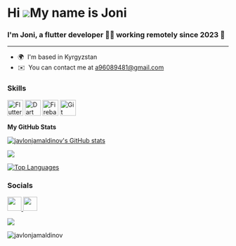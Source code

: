 Hi ![](https://user-images.githubusercontent.com/18350557/176309783-0785949b-9127-417c-8b55-ab5a4333674e.gif)My name is Joni
====================================================================================================================================


### <div align="start">I'm Joni, a flutter  developer 👨‍💻 working remotely since 2023 🚀</div>  
-------------

* 🌍  I'm based in Kyrgyzstan
* ✉️  You can contact me at [a96089481@gmail.com](mailto:a96089481@gmail.com)

### Skills


<p align="left">
<a href="https://flutter.dev/" target="_blank" rel="noreferrer"><img src="https://raw.githubusercontent.com/danielcranney/readme-generator/main/public/icons/skills/flutter-colored.svg" width="36" height="36" alt="Flutter" /></a>  <a href="https://dart.dev/" target="_blank" rel="noreferrer"><img src="https://raw.githubusercontent.com/danielcranney/readme-generator/main/public/icons/skills/dart-colored.svg" width="36" height="36" alt="Dart" /></a> <a href="https://firebase.google.com/" target="_blank" rel="noreferrer"><img src="https://raw.githubusercontent.com/danielcranney/readme-generator/main/public/icons/skills/firebase-colored.svg" width="36" height="36" alt="Firebase" /></a> <a href="https://git-scm.com/" target="_blank" rel="noreferrer"><img src="https://raw.githubusercontent.com/danielcranney/readme-generator/main/public/icons/skills/git-colored.svg" width="36" height="36" alt="Git" /></a>
</p>


<b>My GitHub Stats</b>

<a href="http://www.github.com/javlonjamaldinov"><img src="https://github-readme-stats.vercel.app/api?username=javlonjamaldinov&show_icons=true&hide=&count_private=true&title_color=0891b2&text_color=ffffff&icon_color=0891b2&bg_color=000000&hide_border=true&show_icons=true" alt="javlonjamaldinov's GitHub stats" /></a>

<a href="http://www.github.com/KadirovKmck"><img src="https://github-readme-streak-stats.herokuapp.com/?user=KadirovKmck&stroke=ffffff&background=000000&ring=0891b2&fire=0891b2&currStreakNum=ffffff&currStreakLabel=0891b2&sideNums=ffffff&sideLabels=ffffff&dates=ffffff&hide_border=true" /></a>


<a href="https://github.com/javlonjamaldinov" align="left"><img src="https://github-readme-stats.vercel.app/api/top-langs/?username=javlonjamaldinov&langs_count=5&title_color=0891b2&text_color=ffffff&icon_color=0891b2&bg_color=000000&hide_border=true&locale=en&custom_title=Top%20%Languages" alt="Top Languages" /></a>
  



### Socials

<p align="left"> <a href="https://www.github.com/javlonjamaldinov" target="_blank" rel="noreferrer"> <picture> <source media="(prefers-color-scheme: dark)" srcset="https://raw.githubusercontent.com/danielcranney/readme-generator/main/public/icons/socials/github-dark.svg" /> <source media="(prefers-color-scheme: light)" srcset="https://raw.githubusercontent.com/danielcranney/readme-generator/main/public/icons/socials/github.svg" /> <img src="https://raw.githubusercontent.com/danielcranney/readme-generator/main/public/icons/socials/github.svg" width="32" height="32" />      </picture> </a> <a href="http://www.instagram.com/amir094900" target="_blank" rel="noreferrer"> <picture> <source media="(prefers-color-scheme: dark)" srcset="https://raw.githubusercontent.com/danielcranney/readme-generator/main/public/icons/socials/instagram-dark.svg" /> <source media="(prefers-color-scheme: light)" srcset="https://raw.githubusercontent.com/danielcranney/readme-generator/main/public/icons/socials/instagram.svg" /> <img src="https://raw.githubusercontent.com/danielcranney/readme-generator/main/public/icons/socials/instagram.svg" width="32" height="32" /> </picture>   


   </a></p>
<p align="left"> <a href="https://www.github.com/javlonjamaldinov" target="_blank" rel="noreferrer"><img
src="https://img.shields.io/github/followers/KadirovKmck?logo=github&style=for-the-badge&color=0891b2&labelColor=000000" /></a></p>
  
<p align="left"> <img src="https://komarev.com/ghpvc/?username=joni&label=Profile%20views&color=0e75b6&style=flat" alt="javlonjamaldinov" /> </p>
